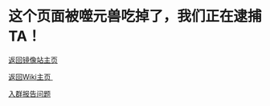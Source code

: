 # 这个页面被噬元兽吃掉了，我们正在逮捕TA！

[返回镜像站主页](http://mirrors.zzu.edu.cn/index.html) 

[返回Wiki主页 ](https://pan.mirrors.cybsec.cf/sites/wiki)

[入群报告问题](https://jq.qq.com/?_wv=1027&k=2gq8t3wl)
